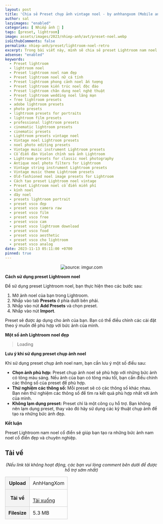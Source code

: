 ```yaml
---
layout: post
title: 'Chia sẻ Preset chụp ảnh vintage noel - by anhhangxom (Mobile and PC)'
author: sal
lazyimages: "enabled"
categories: [ Nhiếp ảnh 📸 ]
tags: [preset, lightroom]
image: assets/images/2023/nhiep-anh/avt/preset-noel.webp
isGithubComments: false
permalink: nhiep-anh/preset/lightroom-noel-retro
excerpt: Trong bài viết này, mình sẽ chia sẻ preset Lightroom nam noel cổ điển giúp bạn dễ dàng tạo ra những bức ảnh đẹp và chuyên nghiệp.
adsense: "enabled"
keywords:
  - Preset lightroom
  - lightroom noel
  - Preset lightroom noel nam đẹp
  - Preset lightroom noel nữ cá tính
  - Preset lightroom phong cảnh noel ấn tượng
  - Preset lightroom kiến trúc noel độc đáo
  - Preset lightroom chân dung noel nghệ thuật
  - Preset lightroom wedding noel lãng mạn
  - free lightroom presets
  - adobe lightroom presets
  - photo presets
  - lightroom presets for portraits
  - lightroom film presets
  - professional lightroom presets
  - cinematic lightroom presets
  - cinematic presets
  - Lightroom presets vintage noel
  - Vintage noel Lightroom presets
  - noel photo editing presets
  - Vintage music instrument Lightroom presets
  - Cổ điển đàn Violon chỉnh sửa ảnh Lightroom
  - Lightroom presets for classic noel photography
  - Antique noel photo filters for Lightroom
  - Vintage string instrument Lightroom presets
  - Vintage music theme Lightroom presets
  - Old-fashioned noel image presets for Lightroom
  - Cách tạo preset Lightroom noel vintage
  - Preset Lightroom noel cổ điển miễn phí
  - kính noel
  - dây noel
  - presets lightroom portrait
  - preset vsco đẹp
  - preset vsco camera raw
  - preset vsco film
  - preset vsco free
  - preset vsco cam
  - preset vsco lightroom download
  - preset vsco food
  - preset vsco aesthetic
  - preset vsco cho lightroom
  - preset vsco analog
date: 2023-11-13 05:11:00 +0700
pinned: true
---
```


<div class="content" style="text-align:center; ">
<img loading="lazy" src="https://imgur.com/QGKciNI.jpg" title="source: imgur.com" /></div>

**Cách sử dụng preset Lightroom noel**

 Để sử dụng preset Lightroom noel, bạn thực hiện theo các bước sau:

1.  Mở ảnh  noel của bạn trong Lightroom.
2.  Nhấp vào tab **Presets** ở phía dưới bên phải.
3.  Nhấp vào nút **Add Presets** và chọn preset.
4.  Nhấp vào nút **Import**.

Preset sẽ được áp dụng cho ảnh của bạn. Bạn có thể điều chỉnh các cài đặt theo ý muốn để phù hợp với bức ảnh của mình.

**Một số ảnh Lightroom noel đẹp**

> Loading

**Lưu ý khi sử dụng preset chụp ảnh noel**

Khi sử dụng preset chụp ảnh noel nam, bạn cần lưu ý một số điều sau:

*   **Chọn ảnh phù hợp:** Preset chụp ảnh noel  sẽ phù hợp với những bức ảnh có tông màu sáng. Nếu ảnh của bạn có tông màu tối, bạn cần điều chỉnh các thông số của preset để phù hợp.
*   **Thử nghiệm các thông số:** Mỗi preset sẽ có các thông số khác nhau. Bạn nên thử nghiệm các thông số để tìm ra kết quả phù hợp nhất với ảnh của mình.
*   **Không lạm dụng preset:** Preset chỉ là một công cụ hỗ trợ. Bạn không nên lạm dụng preset, thay vào đó hãy sử dụng các kỹ thuật chụp ảnh để tạo ra những bức ảnh đẹp.

**Kết luận**

Preset Lightroom nam noel cổ điển sẽ giúp bạn tạo ra những bức ảnh nam noel cổ điển đẹp và chuyên nghiệp.

<h2 style="font-style:normal; margin-left:0; margin-right:0; text-align:start"><strong>Tải về</strong></h2>

<p style="text-align:center"><em>(Nếu link tải kh&ocirc;ng hoạt động, c&aacute;c bạn vui l&ograve;ng comment b&ecirc;n dưới để được hỗ trợ sớm nhất)</em></p>
<table><tr><th>Upload</th><td>AnhHangXom</td></tr><tr><th>Tải về</th><td>
<p id="result"></p>
<a href="https://inote.pro/notes/G837KY" target="_blank" class="item-link item-content link external" id="facebook" onclick='getHrefOnclickAndRedirectWithLink(event)'>Tải xuống</a><img loading="lazy"
 id="resultIm" src="https://i.stack.imgur.com/SBv4T.gif" alt="Computer man" width="250" />
</td></tr><tr><th>Filesize</th><td>5.3 MB</td></tr>
</table>
<style>
table{border-collapse:collapse;border-spacing:0;margin:0 auto;width:700px}table td,table th{border:1px solid #ccc;padding:10px}table th{background-color:#f3f3f3}@media only screen and (max-width:700px){table{margin:0 10px;width:auto}}@media only screen and (max-width:480px){table td,table th{display:block;border-bottom:none}table tr:last-child td{border-bottom:1px solid #ccc}}
#resultIm{
  display:none;
}
</style>

<script>
function redirect(){setInterval(myURL,5e3),document.getElementById("result").innerHTML="<b>🕵️ Đang tạo link tải. Bạn đợi tẹo nha ;)"}
function myURL(){document.location.href="https://inote.pro/notes/G837KY",toggleImage(),clearInterval(interval)}
function toggleImage() {
  document.getElementById("resultIm").style.display = "block";
}
</script>

